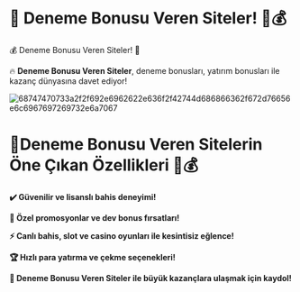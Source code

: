 # 🎯 Deneme Bonusu Veren Siteler! 👑💰
💰 Deneme Bonusu Veren Siteler! 👑

🔥 **Deneme Bonusu Veren Siteler**, deneme bonusları, yatırım bonusları ile kazanç dünyasına davet ediyor!

![68747470733a2f2f692e6962622e636f2f42744d686866362f672d76656e6c6967697269732e6a7067](https://heylink.me/casinoofturkeys)

# 🎯Deneme Bonusu Veren Sitelerin Öne Çıkan Özellikleri 👑💰
 **✔️ Güvenilir ve lisanslı bahis deneyimi!**

 **🎁 Özel promosyonlar ve dev bonus fırsatları!**

 **⚡ Canlı bahis, slot ve casino oyunları ile kesintisiz eğlence!**
 
 **🏆 Hızlı para yatırma ve çekme seçenekleri!**

 **💎 Deneme Bonusu Veren Siteler ile büyük kazançlara ulaşmak için kaydol!**
